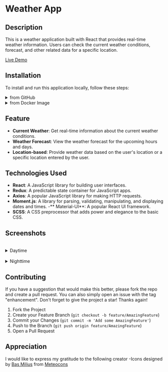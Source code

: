 # Weather App

## Description

This is a weather application built with React that provides real-time weather information. Users can check the current weather conditions, forecast, and other related data for a specific location.

[Live Demo](http://weather-app-bodi.s3-website-us-east-1.amazonaws.com/)

## Installation

To install and run this application locally, follow these steps:
<details>
  <summary>from GitHub</summary>
   <br/>

- Clone the repository:
```sh
  git clone https://github.com/bodibileg/weather.git
  ```
- Navigate to the project directory:
```sh
  cd weather
  ```
- Install dependencies:
```sh
  npm install
  ```
- Configure enviromental config:
```sh
  touch .env
```
```javascript
  REACT_APP_OPENWEATHERMAP_API_URL=http://api.openweathermap.org/
  REACT_APP_OPENWEATHERMAP_API_KEY=<api-key>
```
- Start the development server:
```sh
  npm start
  ```
</details>

<details>
  <summary>from Docker Image</summary>
  <br/>
  
  - pull image:
```sh
  docker pull bodibileg/weather-app:latest
  ```
  - run:
```sh
  docker run -p 3000:3000 bodibileg/weather-app:latest
  ```
  - go to http://localhost:3000/ in your browser
  - enable location access

</details>

## Feature

- **Current Weather**: Get real-time information about the current weather conditions.
- **Weather Forecast**: View the weather forecast for the upcoming hours and days.
- **Location-based**: Provide weather data based on the user's location or a specific location entered by the user.

## Technologies Used

- **React**: A JavaScript library for building user interfaces.
- **Redux**: A predictable state container for JavaScript apps.
- **Axios**: A popular JavaScript library for making HTTP requests.
- **Moment.js**: A library for parsing, validating, manipulating, and displaying dates and times.
-** Material-UI**: A popular React UI framework.
- **SCSS**: A CSS preprocessor that adds power and elegance to the basic CSS.

## Screenshots

  <br/>
  <details>
  <summary>Daytime</summary>

  ![day-screenshot](./screenshots/day-screenshot.png)

  </details>

  <br/>
  <details>
  <summary>Nighttime</summary>
  
  ![night screenshot](./screenshots/night-screenshot.png)

  </details>

## Contributing

If you have a suggestion that would make this better, please fork the repo and create a pull request. You can also simply open an issue with the tag "enhancement".
Don't forget to give the project a star! Thanks again!

1. Fork the Project
2. Create your Feature Branch (`git checkout -b feature/AmazingFeature`)
3. Commit your Changes (`git commit -m 'Add some AmazingFeature'`)
4. Push to the Branch (`git push origin feature/AmazingFeature`)
5. Open a Pull Request

## Appreciation

I would like to express my gratitude to the following creator
-Icons designed by [Bas Milius](https://bas.dev/about) from [Meteocons](https://bas.dev/work/meteocons)


